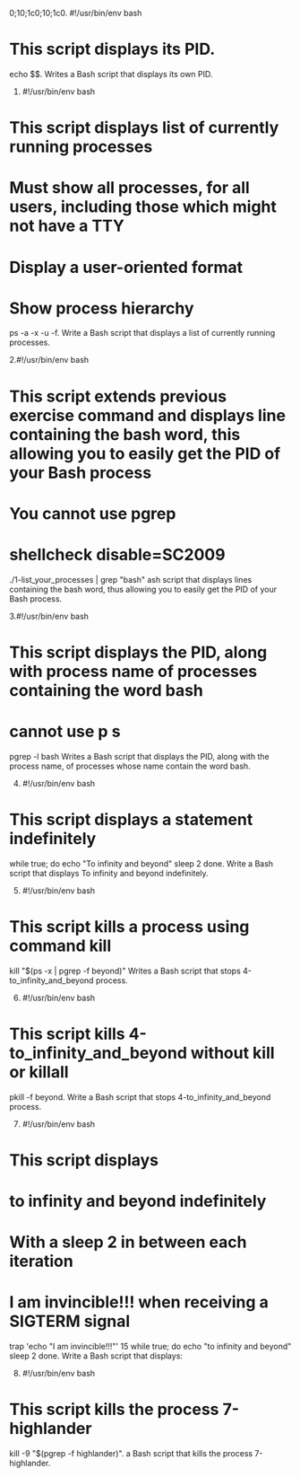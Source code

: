 0;10;1c0;10;1c0. #!/usr/bin/env bash
# This script  displays its PID.

echo $$. Writes a Bash script that displays its own PID.

1. #!/usr/bin/env bash
# This script displays list of currently running processes
# Must show all processes, for all users, including those which might not have a TTY
# Display a user-oriented format
# Show process hierarchy

ps -a -x -u -f. Write a Bash script that displays a list of currently running processes.

2.#!/usr/bin/env bash
# This script extends previous exercise command and displays line containing the bash word, this allowing you to easily get the PID of your Bash process
# You cannot use pgrep
# shellcheck disable=SC2009

./1-list_your_processes | grep "bash" ash script that displays lines containing the bash word, thus allowing you to easily get the PID of your Bash process.

3.#!/usr/bin/env bash
# This script displays the PID, along with process name of processes containing the word bash
# cannot use p s
pgrep -l bash Writes a Bash script that displays the PID, along with the process name, of processes whose name contain the word bash.

4. #!/usr/bin/env bash
# This script displays a statement indefinitely
while true; do
    echo "To infinity and beyond"
        sleep 2
	done. Write a Bash script that displays To infinity and beyond indefinitely.

5. #!/usr/bin/env bash
# This script kills a process using command kill
kill "$(ps -x | pgrep -f beyond)" Writes a Bash script that stops 4-to_infinity_and_beyond process.

6. #!/usr/bin/env bash
# This script kills 4-to_infinity_and_beyond without kill or killall
pkill -f beyond. Write a Bash script that stops 4-to_infinity_and_beyond process.

7. #!/usr/bin/env bash
# This script displays
# to infinity and beyond indefinitely
# With a sleep 2 in between each iteration
# I am invincible!!! when receiving a SIGTERM signal

trap 'echo "I am invincible!!!"' 15
while true; do
    echo "to infinity and beyond"
        sleep 2
	done. Write a Bash script that displays:

8. #!/usr/bin/env bash
# This script kills the process 7-highlander
kill -9 "$(pgrep -f highlander)". a Bash script that kills the process 7-highlander.